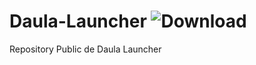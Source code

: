 # Daula-Launcher ![Download](https://pluginbadges.glitch.me/api/v1/dl/Download-limegreen.svg?&github=superkooka/daula-launcher&style=for-the-badge)
Repository Public de Daula Launcher
